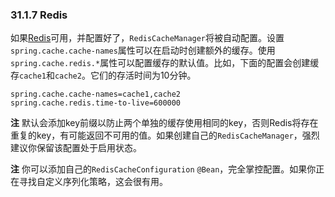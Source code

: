 ### 31.1.7 Redis

如果[Redis](http://redis.io/)可用，并配置好了，`RedisCacheManager`将被自动配置。设置`spring.cache.cache-names`属性可以在启动时创建额外的缓存。使用`spring.cache.redis.*`属性可以配置缓存的默认值。比如，下面的配置会创建缓存`cache1`和`cache2`。它们的存活时间为10分钟。

```properties
spring.cache.cache-names=cache1,cache2
spring.cache.redis.time-to-live=600000
```

**注** 默认会添加key前缀以防止两个单独的缓存使用相同的key，否则Redis将存在重复的key，有可能返回不可用的值。如果创建自己的`RedisCacheManager`，强烈建议你保留该配置处于启用状态。


**注** 你可以添加自己的`RedisCacheConfiguration` `@Bean`，完全掌控配置。如果你正在寻找自定义序列化策略，这会很有用。
